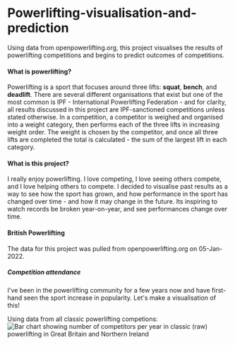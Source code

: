 # Powerlifting-visualisation-and-prediction
Using data from openpowerlifting.org, this project visualises the results of powerlifting competitions and begins to predict outcomes of competitions.

#### What is powerlifting?
Powerlifting is a sport that focuses around three lifts: <b>squat</b>, <b>bench</b>, and <b>deadlift</b>. There are several different organisations that exist but one of the most common is IPF - International Powerlifting Federation - and for clarity, all results discussed in this project are IPF-sanctioned competitions unless stated otherwise.
In a competition, a competitor is weighed and organised into a weight category, then performs each of the three lifts in increasing weight order. The weight is chosen by the competitor, and once all three lifts are completed the total is calculated - the sum of the largest lift in each category.

#### What is this project?
I really enjoy powerlifting. I love competing, I love seeing others compete, and I love helping others to compete. I decided to visualise past results as a way to see how the sport has grown, and how performance in the sport has changed over time - and how it may change in the future. Its inspiring to watch records be broken year-on-year, and see performances change over time.

#### British Powerlifting

The data for this project was pulled from openpowerlifting.org on 05-Jan-2022.

##### Competition attendance
I've been in the powerlifting community for a few years now and have first-hand seen the sport increase in popularity. Let's make a visualisation of this!

Using data from all classic powerlifting competions:
![Bar chart showing number of competitors per year in classic (raw) powerlifting in Great Britain and Northern Ireland](https://github.com/lion-star-gold/Powerlifting-visualisation-and-prediction/blob/main/visualisations/Competitors%20in%20BP%20and%20subdivisions.png?raw=true)
